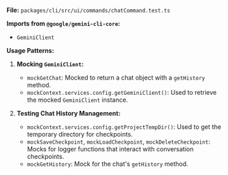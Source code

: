 **File:** `packages/cli/src/ui/commands/chatCommand.test.ts`

**Imports from `@google/gemini-cli-core`:**
- `GeminiClient`

**Usage Patterns:**
1.  **Mocking `GeminiClient`:**
    *   `mockGetChat`: Mocked to return a chat object with a `getHistory` method.
    *   `mockContext.services.config.getGeminiClient()`: Used to retrieve the mocked `GeminiClient` instance.

2.  **Testing Chat History Management:**
    *   `mockContext.services.config.getProjectTempDir()`: Used to get the temporary directory for checkpoints.
    *   `mockSaveCheckpoint`, `mockLoadCheckpoint`, `mockDeleteCheckpoint`: Mocks for logger functions that interact with conversation checkpoints.
    *   `mockGetHistory`: Mock for the chat's `getHistory` method.
